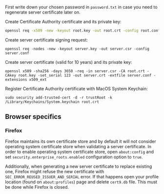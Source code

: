 First write down your chosen password in `password.txt` in case you need to
regenerate server certificate later on.

Create Certificate Authority certificate and its private key:

```bash
openssl req -x509 -new -keyout root.key -out root.crt -config root.conf
```

Create server certificate signing request:

```
openssl req -nodes -new -keyout server.key -out server.csr -config server.conf
```

Create server certificate (valid for 10 years) and its private key:

```
openssl x509 -sha256 -days 3650 -req -in server.csr -CA root.crt -CAkey root.key -set_serial 123 -out server.crt -extfile server.conf -extensions x509_ext
```

Register Certificate Authority certificate with MacOS System Keychain:

```
sudo security add-trusted-cert -d -r trustRoot -k /Library/Keychains/System.keychain root.crt
```

## Browser specifics

### Firefox

Firefox maintains its own certificate store and by default it will not consider
operating system certificate store when validating a server certificate. In
order to enable operating system certificate store, open `about:config` and
set `security.enterprise_roots.enabled` configuration option to `true`.

Additionally, when generating a new server certificate to replace existing one,
Firefox might refuse the new certificate with `SEC_ERROR_REUSED_ISSUER_AND_SERIAL`
error. If that happens open your profile location (found on `about:profiles`)
page and delete `cert9.db` file. This must be done while Firefox is closed.
